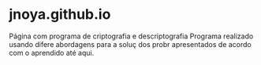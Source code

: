 # jnoya.github.io
Página com programa de criptografia e descriptografia
Programa realizado usando difere abordagens para a soluç dos probr apresentados de acordo com o  aprendido até aqui.
